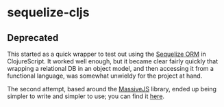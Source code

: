 # sequelize-cljs
## Deprecated
This started as a quick wrapper to test out using the [Sequelize ORM](http://sequelizejs.com/) in ClojureScript. It worked well enough, but it became clear fairly quickly that wrapping a relational DB in an object model, and then accessing it from a functional language, was somewhat unwieldy for the project at hand. 

The second attempt, based around the [MassiveJS](https://github.com/robconery/massive-js) library, ended up being simpler to write and simpler to use; you can find it [here](https://github.com/gtebbutt/massive-cljs). 

